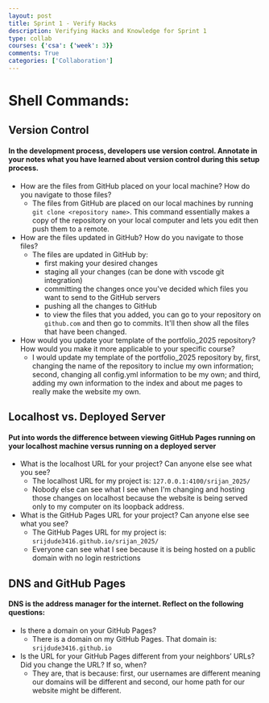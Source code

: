```yaml
---
layout: post
title: Sprint 1 - Verify Hacks
description: Verifying Hacks and Knowledge for Sprint 1
type: collab
courses: {'csa': {'week': 3}}
comments: True
categories: ['Collaboration']
---
```


# Shell Commands:

## Version Control


#### In the development process, developers use version control. Annotate in your notes what you have learned about version control during this setup process.
- How are the files from GitHub placed on your local machine? How do you navigate to those files?
  - The files from GitHub are placed on our local machines by running `git clone <repository name>`. This command essentially makes a copy of the repository on your local computer and lets you edit then push them to a remote. 
- How are the files updated in GitHub? How do you navigate to those files?
  - The files are updated in GitHub by:
    - first making your desired changes
    - staging all your changes (can be done with vscode git integration)
    - committing the changes once you've decided which files you want to send to the GitHub servers
    - pushing all the changes to GitHub
    - to view the files that you added, you can go to your repository on `github.com` and then go to commits. It'll then show all the files that have been changed.
- How would you update your template of the portfolio_2025 repository? How would you make it more applicable to your specific course?
  - I would update my template of the portfolio_2025 repository by, first, changing the name of the repository to inclue my own information; second, changing all config.yml information to be my own; and third, adding my own information to the index and about me pages to really make the website my own. 


## Localhost vs. Deployed Server

#### Put into words the difference between viewing GitHub Pages running on your localhost machine versus running on a deployed server
- What is the localhost URL for your project? Can anyone else see what you see?
  - The localhost URL for my project is: `127.0.0.1:4100/srijan_2025/`
  - Nobody else can see what I see when I'm changing and hosting those changes on localhost because the website is being served only to my computer on its loopback address.
- What is the GitHub Pages URL for your project? Can anyone else see what you see?
  - The GitHub Pages URL for my project is: `srijdude3416.github.io/srijan_2025/`
  - Everyone can see what I see because it is being hosted on a public domain with no login restrictions

## DNS and GitHub Pages
#### DNS is the address manager for the internet. Reflect on the following questions:
- Is there a domain on your GitHub Pages?
  - There is a domain on my GitHub Pages. That domain is: `srijdude3416.github.io`
- Is the URL for your GitHub Pages different from your neighbors’ URLs? Did you change the URL? If so, when?
  - They are, that is because: first, our usernames are different meaning our domains will be different and second, our home path for our website might be different.